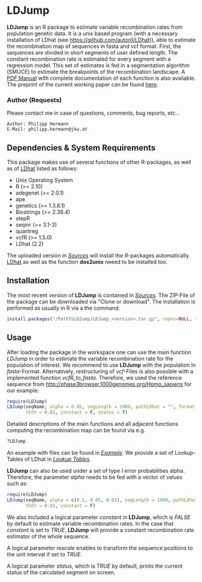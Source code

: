 # LDJump
**LDJump** is an R package to estimate variable recombination rates from population genetic data. 
It is a unix based program (with a necessary installation of LDhat (see <https://github.com/auton1/LDhat>)), able to estimate the recombination map of sequences in fasta and vcf format. 
First, the sequences are divided in short segments of user defined length. The constant recombination rate is estimated for every segment with a regression model. 
This set of estimates is fed in a segmentation algorithm (SMUCE) to estimate the breakpoints of the recombination landscape. A [PDF Manual](./Sources/LDJump.pdf) with complete documentation of each function is also available. The preprint of the current working paper can be found [here](<https://doi.org/10.1101/190876>). 

### Author (Requests)
Please contact me in case of questions, comments, bug reports, etc... 

    Author: Philipp Hermann
    E-Mail: philipp.hermann@jku.at

## Dependencies & System Requirements
This package makes use of several functions of other R-packages, as well as of [LDhat](<https://github.com/auton1/LDhat>) listed as follows: 

* Unix Operating System
* R (>= 2.10)
* adegenet (>= 2.0.1)
* ape
* genetics (>= 1.3.8.1)
* Biostrings (>= 2.38.4)
* stepR
* seqinr (>= 3.1-3)
* quantreg
* vcfR (>= 1.5.0)
* LDhat (2.2)

The uploaded version in *[Sources](./Sources)* will install the *R*-packages automatically. [LDhat](<https://github.com/auton1/LDhat>) as well as the function **dos2unix** neeed to be installed too. 

## Installation
The most recent version of **LDJump** is contained in *[Sources](./Sources)*. The ZIP-File of the package can be downloaded via "Clone or download". The installation is performed as usually in R via a the command: 

```R
install.packages("/PathToLDJump/LDJump_<version>.tar.gz", repos=NULL, type="source")
```

## Usage

After loading the package in the workspace one can use the main function *LDJump* in order to estimate the variable recombination rate for the population of interest. We recommend to use **LDJump** with the population in *fasta*-Format. Alternatively, restructuring of *vcf*-Files is also possible with a implemented function *vcfR_to_fasta*. Therefore, we used the reference sequence from <http://phase3browser.1000genomes.org/Homo_sapiens> for our example: 

```R
require(LDJump)
LDJump(seqName, alpha = 0.05, segLength = 1000, pathLDhat = "", format = "fasta", refName = NULL, start = NULL, 
       thth = 0.01, constant = F, status = T)
```

Detailed descriptions of the main functions and all adjacent functions computing the recombination map can be found via e.g.

```R
?LDJump
```

An example with files can be found in *[Example](./Example)*. We provide a set of Lookup-Tables of LDhat in *[Lookup Tables](./Lookups)*. 

**LDJump** can also be used under a set of type I error probabilities alpha. Therefore, the parameter *alpha* needs to be fed with a vector of values such as:

```R
require(LDJump)
LDJump(seqName, alpha = c(0.1, 0.05, 0.01), segLength = 1000, pathLDhat = "", format = "fasta", refName = NULL, start = NULL, 
       thth = 0.01, constant = F)
```
We also included a logical parameter *constant* in **LDJump**, which is *FALSE* by default to estimate variable recombination rates. In the case that *constant* is set to *TRUE*, **LDJump** will provide a constant recombination rate estimator of the whole sequence. 

A logical parameter *rescale* enables to transform the sequence positions to the unit interval if set to *TRUE*.

A logical parameter *status*, which is *TRUE* by default, prints the current status of the calculated segment on screen. 
